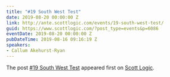 ```yaml
---
title: "#19 South West Test"
date: 2019-08-20 00:00:00 Z
link: http://ante.scottlogic.com/events/19-south-west-test/
guid: https://www.scottlogic.com/?post_type=events&p=6086
eventDate: 2019-08-20 00:00:00 Z
pubDateTime: 2019-08-16 09:16:19 Z
speakers:
- Callum Akehurst-Ryan
---
```


<p>The post <a rel="nofollow" href="http://ante.scottlogic.com/events/19-south-west-test/">#19 South West Test</a> appeared first on <a rel="nofollow" href="http://ante.scottlogic.com">Scott Logic</a>.</p>